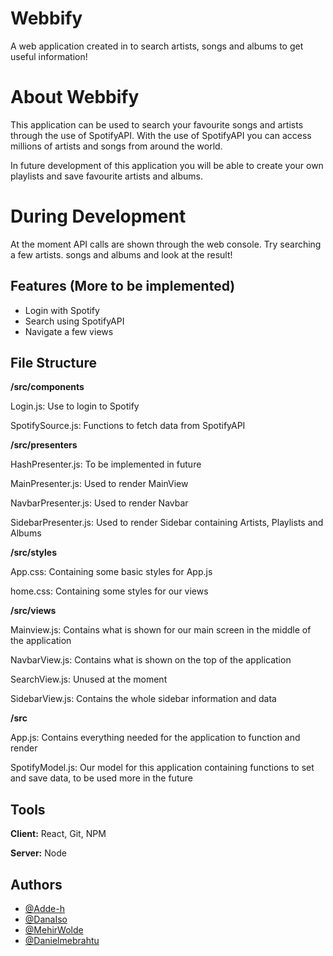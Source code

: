 
# Webbify

A web application created in to search artists, songs and albums to get useful information!

# About Webbify

This application can be used to search your favourite songs and artists through the use of SpotifyAPI.
With the use of SpotifyAPI you can access millions of artists and songs from around the world.

In future development of this application you will be able to create your own playlists and save favourite artists and albums.

# During Development

At the moment API calls are shown through the web console. 
Try searching a few artists. songs and albums and look at the result!

## Features (More to be implemented)

- Login with Spotify
- Search using SpotifyAPI
- Navigate a few views


## File Structure

**/src/components**


Login.js: Use to login to Spotify

SpotifySource.js: Functions to fetch data from SpotifyAPI

**/src/presenters**

HashPresenter.js: To be implemented in future

MainPresenter.js: Used to render MainView

NavbarPresenter.js: Used to render Navbar

SidebarPresenter.js: Used to render Sidebar containing Artists, Playlists and Albums

**/src/styles**

App.css: Containing some basic styles for App.js

home.css: Containing some styles for our views

**/src/views**

Mainview.js: Contains what is shown for our main screen in the middle of the application

NavbarView.js: Contains what is shown on the top of the application

SearchView.js: Unused at the moment

SidebarView.js: Contains the whole sidebar information and data

**/src**

App.js: Contains everything needed for the application to function and render

SpotifyModel.js: Our model for this application containing functions to set and save data, to be used more in the future

## Tools

**Client:** React, Git, NPM

**Server:** Node


## Authors

- [@Adde-h](https://www.github.com/octokatherine)
- [@DanaIso](https://github.com/DanaIso)
- [@MehirWolde](https://github.com/MehirWolde)
- [@Danielmebrahtu](https://github.com/Danielmebrahtu)

